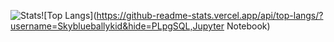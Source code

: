 ![Stats](https://github-readme-stats.vercel.app/api?username=Skyblueballykid&count_private=true)![Top Langs](https://github-readme-stats.vercel.app/api/top-langs/?username=Skyblueballykid&hide=PLpgSQL,Jupyter Notebook)
